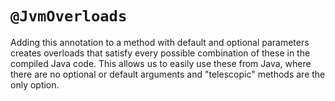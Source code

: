 # `@JvmOverloads`
Adding this annotation to a method with default and optional parameters creates overloads that satisfy every possible combination of these in the compiled Java code. This allows us to easily use these from Java, where there are no optional or default arguments and "telescopic" methods are the only option.
